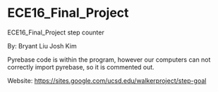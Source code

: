 # ECE16_Final_Project
ECE16_Final_Project step counter

By: Bryant Liu
Josh Kim

Pyrebase code is within the program, however our computers can not correctly import pyrebase, so it is commented out.


Website: https://sites.google.com/ucsd.edu/walkerproject/step-goal
